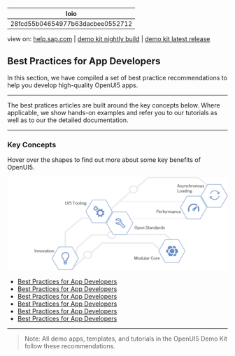 | loio |
| -----|
| 28fcd55b04654977b63dacbee0552712 |

<div id="loio">

view on: [help.sap.com](https://help.sap.com/viewer/DRAFT/3237636b137e43519a20ad5513c49ccb/latest/en-US/28fcd55b04654977b63dacbee0552712.html) | [demo kit nightly build](https://openui5nightly.hana.ondemand.com/#/topic/28fcd55b04654977b63dacbee0552712) | [demo kit latest release](https://openui5.hana.ondemand.com/#/topic/28fcd55b04654977b63dacbee0552712)</div>
<!-- loio28fcd55b04654977b63dacbee0552712 -->

## Best Practices for App Developers

In this section, we have compiled a set of best practice recommendations to help you develop high-quality OpenUI5 apps.

***

The best pratices articles are built around the key concepts below. Where applicable, we show hands-on examples and refer you to our tutorials as well as to our the detailed documentation.

***

<a name="loio28fcd55b04654977b63dacbee0552712__section_rbj_jfg_cgb"/>

### Key Concepts

Hover over the shapes to find out more about some key benefits of OpenUI5.

![](loioba827f7fdaff4db98ab12d01a431ba62_LowRes.png)

-   [Best Practices for App Developers](Best_Practices_for_App_Developers_28fcd55.md)
-   [Best Practices for App Developers](Best_Practices_for_App_Developers_28fcd55.md)
-   [Best Practices for App Developers](Best_Practices_for_App_Developers_28fcd55.md)
-   [Best Practices for App Developers](Best_Practices_for_App_Developers_28fcd55.md)
-   [Best Practices for App Developers](Best_Practices_for_App_Developers_28fcd55.md)
-   [Best Practices for App Developers](Best_Practices_for_App_Developers_28fcd55.md)

***

> Note:
> All demo apps, templates, and tutorials in the OpenUI5 Demo Kit follow these recommendations.
> 
> 

